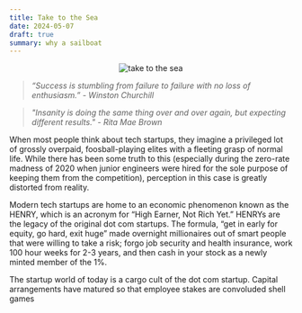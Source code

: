 ```yaml
---
title: Take to the Sea
date: 2024-05-07
draft: true
summary: why a sailboat
---
```


<figure style="margin:auto; text-align:center; width: 80%;">
	<img src="https://i.gifer.com/M2E.gif" alt="take to the sea"/>
</figure>

> _“Success is stumbling from failure to failure with no loss of enthusiasm.” -  Winston Churchill_

> _"Insanity is doing the same thing over and over again, but expecting different results." - Rita Mae Brown_

When most people think about tech startups, they imagine a privileged lot of grossly overpaid, foosball-playing elites with a fleeting grasp of normal life. While there has been some truth to this (especially during the zero-rate madness of 2020 when junior engineers were hired for the sole purpose of keeping them from the competition), perception in this case is greatly distorted from reality. 

Modern tech startups are home to an economic phenomenon known as the HENRY, which is an acronym for “High Earner, Not Rich Yet.” HENRYs are the legacy of the original dot com startups. The formula, “get in early for equity, go hard, exit huge” made overnight millionaires out of smart people that were willing to take a risk; forgo job security and health insurance, work 100 hour weeks for 2-3 years, and then cash in your stock as a newly minted member of the 1%. 

The startup world of today is a cargo cult of the dot com startup. Capital arrangements have matured so that employee stakes are convoluded shell games


<!--stackedit_data:
eyJoaXN0b3J5IjpbMTU1MTY4NTMyOSw4NTAzMTY4NTUsLTEyMT
U5NTI1OTksMTMxNTczODIzMiw3NTE3OTIxNTYsLTE5MTgxODQz
NTEsODcxNDAwNTIsMTI0NzQ1NTA1NywyMDA3NjI5MTgzLC0xMz
YxNjEyMzA0LDE4NjA2NzI2MDddfQ==
-->